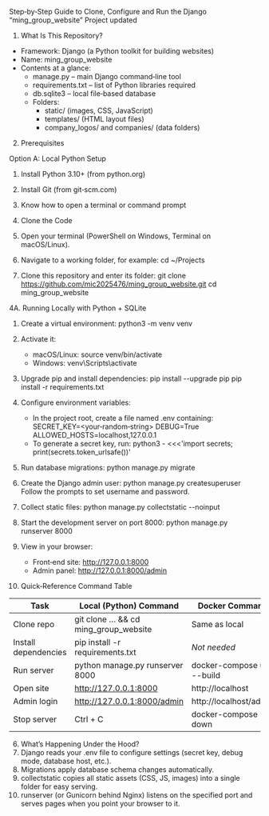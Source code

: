 Step‑by‑Step Guide to Clone, Configure and Run the Django “ming_group_website” Project updated

1. What Is This Repository?
- Framework: Django (a Python toolkit for building websites)
- Name: ming_group_website
- Contents at a glance:
  - manage.py – main Django command‑line tool
  - requirements.txt – list of Python libraries required
  - db.sqlite3 – local file‑based database
  - Folders:
    - static/ (images, CSS, JavaScript)
    - templates/ (HTML layout files)
    - company_logos/ and companies/ (data folders)

2. Prerequisites

Option A: Local Python Setup
1. Install Python 3.10+ (from python.org)
2. Install Git (from git‑scm.com)
3. Know how to open a terminal or command prompt

3. Clone the Code

1. Open your terminal (PowerShell on Windows, Terminal on macOS/Linux).
2. Navigate to a working folder, for example:
   cd ~/Projects
3. Clone this repository and enter its folder:
   git clone https://github.com/mic2025476/ming_group_website.git
   cd ming_group_website

4A. Running Locally with Python + SQLite

1. Create a virtual environment:
   python3 -m venv venv
2. Activate it:
   - macOS/Linux: source venv/bin/activate
   - Windows: venv\Scripts\activate
3. Upgrade pip and install dependencies:
   pip install --upgrade pip
   pip install -r requirements.txt
4. Configure environment variables:
   - In the project root, create a file named .env containing:
     SECRET_KEY=<your‑random‑string>
     DEBUG=True
     ALLOWED_HOSTS=localhost,127.0.0.1
   - To generate a secret key, run:
     python3 - <<<'import secrets; print(secrets.token_urlsafe())'
5. Run database migrations:
   python manage.py migrate
6. Create the Django admin user:
   python manage.py createsuperuser
   Follow the prompts to set username and password.
7. Collect static files:
   python manage.py collectstatic --noinput
8. Start the development server on port 8000:
   python manage.py runserver 8000
9. View in your browser:
   - Front‑end site: http://127.0.0.1:8000
   - Admin panel:   http://127.0.0.1:8000/admin

5. Quick‑Reference Command Table

| Task                     | Local (Python) Command                         | Docker Command                         |
|--------------------------|------------------------------------------------|----------------------------------------|
| Clone repo               | git clone … && cd ming_group_website           | Same as local                          |
| Install dependencies     | pip install -r requirements.txt                | _Not needed_                           |
| Run server               | python manage.py runserver 8000                | docker-compose up --build              |
| Open site                | http://127.0.0.1:8000                          | http://localhost                       |
| Admin login              | http://127.0.0.1:8000/admin                    | http://localhost/admin                 |
| Stop server              | Ctrl + C                                       | docker-compose down                    |

6. What’s Happening Under the Hood?
1. Django reads your .env file to configure settings (secret key, debug mode, database host, etc.).
2. Migrations apply database schema changes automatically.
3. collectstatic copies all static assets (CSS, JS, images) into a single folder for easy serving.
4. runserver (or Gunicorn behind Nginx) listens on the specified port and serves pages when you point your browser to it.


